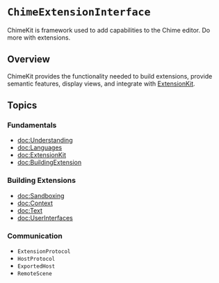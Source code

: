 # ``ChimeExtensionInterface``

ChimeKit is framework used to add capabilities to the Chime editor. Do more with extensions.

## Overview

ChimeKit provides the functionality needed to build extensions, provide semantic features, display views, and integrate with [ExtensionKit](https://developer.apple.com/documentation/extensionkit).  

## Topics

### Fundamentals

- <doc:Understanding>
- <doc:Languages>
- <doc:ExtensionKit>
- <doc:BuildingExtension>

### Building Extensions

- <doc:Sandboxing>
- <doc:Context>
- <doc:Text>
- <doc:UserInterfaces>

### Communication

- ``ExtensionProtocol``
- ``HostProtocol``
- ``ExportedHost``
- ``RemoteScene``
